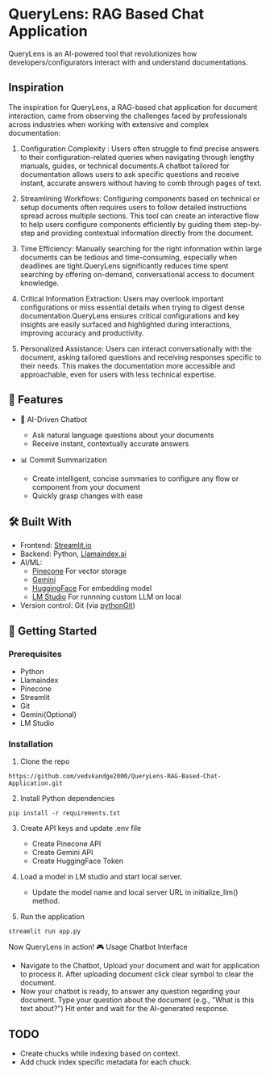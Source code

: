 # QueryLens: RAG Based Chat Application
QueryLens is an AI-powered tool that revolutionizes how developers/configurators interact with and understand documentations.

## Inspiration

The inspiration for QueryLens, a RAG-based chat application for document interaction, came from observing the challenges faced by professionals across industries when working with extensive and complex documentation:

1. Configuration Complexity : Users often struggle to find precise answers to their configuration-related queries when navigating through lengthy manuals, guides, or technical documents.A chatbot tailored for documentation allows users to ask specific questions and receive instant, accurate answers without having to comb through pages of text.

2. Streamlining Workflows: Configuring components based on technical or setup documents often requires users to follow detailed instructions spread across multiple sections. This tool can create an interactive flow to help users configure components efficiently by guiding them step-by-step and providing contextual information directly from the document.

3. Time Efficiency: Manually searching for the right information within large documents can be tedious and time-consuming, especially when deadlines are tight.QueryLens significantly reduces time spent searching by offering on-demand, conversational access to document knowledge.

4. Critical Information Extraction: Users may overlook important configurations or miss essential details when trying to digest dense documentation.QueryLens ensures critical configurations and key insights are easily surfaced and highlighted during interactions, improving accuracy and productivity.

5. Personalized Assistance: Users can interact conversationally with the document, asking tailored questions and receiving responses specific to their needs. This makes the documentation more accessible and approachable, even for users with less technical expertise.



## 🚀 Features

+ 💬 AI-Driven Chatbot
  - Ask natural language questions about your documents
  - Receive instant, contextually accurate answers

+ 📊 Commit Summarization
  - Create intelligent, concise summaries to configure any flow or component from your document
  - Quickly grasp changes with ease

## 🛠️ Built With

  - Frontend: [Streamlit.io](https://streamlit.io)
  - Backend: Python, [Llamaindex.ai](https://www.llamaindex.ai)
  - AI/ML:
    - [Pinecone](https://www.pinecone.io/) For vector storage
    - [Gemini](https://gemini.google.com)
    - [HuggingFace](https://huggingface.co) For embedding model
    - [LM Studio](https://lmstudio.ai/blog/lmstudio-v0.3.0) For runnning custom LLM on local
  - Version control: Git (via [pythonGit](https://gitpython.readthedocs.io/))
    
## 🏁 Getting Started

  ### Prerequisites

  - Python
  - Llamaindex
  - Pinecone
  - Streamlit
  - Git
  - Gemini(Optional)
  - LM Studio

  ### Installation

  1. Clone the repo
  ```
https://github.com/vedvkandge2000/QueryLens-RAG-Based-Chat-Application.git
  ```
  2. Install Python dependencies
  ```
  pip install -r requirements.txt
  ```
  3. Create API keys and update .env file
     - Create Pinecone API
     - Create Gemini API
     - Create HuggingFace Token
    
  4. Load a model in LM studio and start local server.
       - Update the model name and local server URL in initialize_llm() method.
       
  5. Run the application
  ```
  streamlit run app.py
  ```
  Now QueryLens in action! 🎮 Usage Chatbot Interface

  * Navigate to the Chatbot, Upload your document and wait for application to process it. After uploading document click clear symbol to clear the document.
  * Now your chatbot is ready, to answer any question regarding your document. Type your question about the document (e.g., "What is this text about?") Hit enter and wait for the AI-generated response.

## TODO
  - Create chucks while indexing based on context.
  - Add chuck index specific metadata for each chuck.

